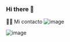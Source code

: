 ### Hi there 👋

<!--
**MarianaRomeroV/MarianaRomeroV** is a ✨ _special_ ✨ repository because its `README.md` (this file) appears on your GitHub profile.

Here are some ideas to get you started:

- 🔭 I’m currently working on ...
- 🌱 I’m currently learning ...
- 👯 I’m looking to collaborate on ...
- 🤔 I’m looking for help with ...
- 💬 Ask me about ...
- 📫 How to reach me: ...
- 😄 Pronouns: ...
- ⚡ Fun fact: ...
-->
👩‍🔬 Mi contacto 
![image](https://user-images.githubusercontent.com/114431177/192647568-aad18209-6c91-48f9-b0cf-210928eccc4f.png)

![image](https://user-images.githubusercontent.com/114431177/192647748-37cce688-f9eb-4648-99c6-d1c8ff8e5c6c.png)


